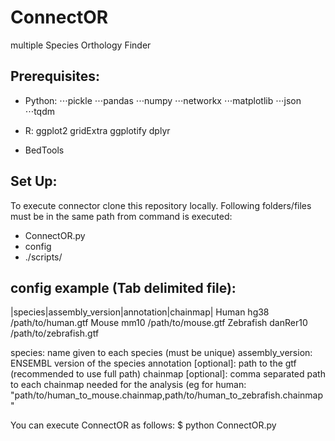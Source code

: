 # ConnectOR
multiple Species Orthology Finder

## Prerequisites:
- Python:
⋅⋅⋅pickle
⋅⋅⋅pandas
⋅⋅⋅numpy
⋅⋅⋅networkx
⋅⋅⋅matplotlib
⋅⋅⋅json
⋅⋅⋅tqdm
 
- R:
ggplot2
gridExtra
ggplotify
dplyr
  
- BedTools

## Set Up:
To execute connector clone this repository locally.
Following folders/files must be in the same path from command is executed:
  - ConnectOR.py
  - config
  - ./scripts/
 
## config example (Tab delimited file):
|species|assembly_version|annotation|chainmap|
Human hg38  /path/to/human.gtf
Mouse	mm10	/path/to/mouse.gtf
Zebrafish danRer10 /path/to/zebrafish.gtf

species: name given to each species (must be unique)
assembly_version: ENSEMBL version of the species
annotation [optional]: path to the gtf (recommended to use full path)
chainmap [optional]: comma separated path to each chainmap needed for the analysis (eg for human: "path/to/human_to_mouse.chainmap,path/to/human_to_zebrafish.chainmap"

You can execute ConnectOR as follows:
$ python ConnectOR.py
  

